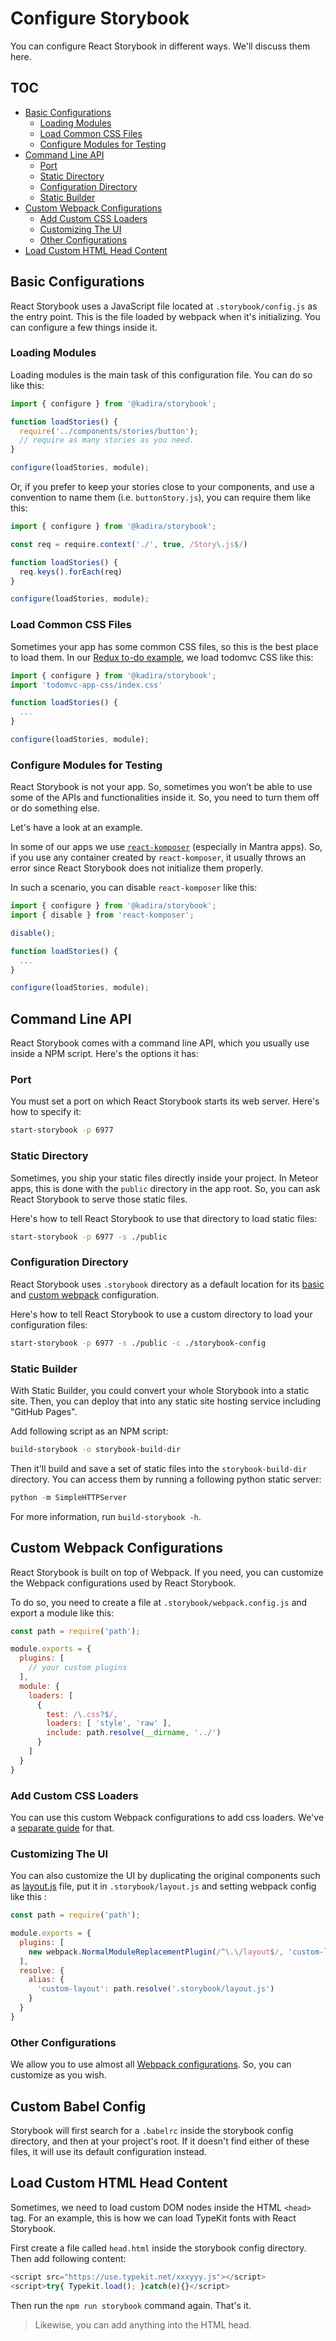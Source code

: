 # Configure Storybook

You can configure React Storybook in different ways. We'll discuss them here.

## TOC

* [Basic Configurations](#basic-configurations)
  * [Loading Modules](#loading-modules)
  * [Load Common CSS Files](#load-common-css-files)
  * [Configure Modules for Testing](#configure-modules-for-testing)
* [Command Line API](#command-line-api)
  * [Port](#port)
  * [Static Directory](#static-directory)
  * [Configuration Directory](#configuration-directory)
  * [Static Builder](#static-builder)
* [Custom Webpack Configurations](#custom-webpack-configurations)
  * [Add Custom CSS Loaders](#add-custom-css-loaders)
  * [Customizing The UI](#customizing-the-ui)
  * [Other Configurations](#other-configurations)
* [Load Custom HTML Head Content](#load-custom-html-head-content)


## Basic Configurations

React Storybook uses a JavaScript file located at `.storybook/config.js` as the entry point. This is the file loaded by webpack when it's initializing. You can configure a few things inside it.

### Loading Modules

Loading modules is the main task of this configuration file. You can do so like this:

```js
import { configure } from '@kadira/storybook';

function loadStories() {
  require('../components/stories/button');
  // require as many stories as you need.
}

configure(loadStories, module);
```

Or, if you prefer to keep your stories close to your components, and use a convention to name them (i.e. `buttonStory.js`), you can require them like this:

```js
import { configure } from '@kadira/storybook';

const req = require.context('./', true, /Story\.js$/)

function loadStories() {
  req.keys().forEach(req)
}

configure(loadStories, module);
```

### Load Common CSS Files

Sometimes your app has some common CSS files, so this is the best place to load them. In our [Redux to-do example](https://github.com/kadira-samples/react-storybook-demo), we load todomvc CSS like this:

```js
import { configure } from '@kadira/storybook';
import 'todomvc-app-css/index.css'

function loadStories() {
  ...
}

configure(loadStories, module);
```

### Configure Modules for Testing

React Storybook is not your app. So, sometimes you won’t be able to use some of the APIs and functionalities inside it. So, you need to turn them off or do something else.

Let's have a look at an example.

In some of our apps we use [`react-komposer`](https://github.com/kadirahq/react-komposer) (especially in Mantra apps). So, if you use any container created by `react-komposer`, it usually throws an error since React Storybook does not initialize them properly.

In such a scenario, you can disable `react-komposer` like this:

```js
import { configure } from '@kadira/storybook';
import { disable } from 'react-komposer';

disable();

function loadStories() {
  ...
}

configure(loadStories, module);
```

## Command Line API

React Storybook comes with a command line API, which you usually use inside a NPM script. Here's the options it has:

### Port

You must set a port on which React Storybook starts its web server. Here's how to specify it:

```sh
start-storybook -p 6977
```

### Static Directory

Sometimes, you ship your static files directly inside your project. In Meteor apps, this is done with the `public` directory in the app root. So, you can ask React Storybook to serve those static files.

Here's how to tell React Storybook to use that directory to load static files:

```sh
start-storybook -p 6977 -s ./public
```

### Configuration Directory

React Storybook uses `.storybook` directory as a default location for its [basic](#basic-configurations) and [custom webpack](#custom-webpack-configurations) configuration.

Here's how to tell React Storybook to use a custom directory to load your configuration files:

```sh
start-storybook -p 6977 -s ./public -c ./storybook-config
```

### Static Builder

With Static Builder, you could convert your whole Storybook into a static site. Then, you can deploy that into any static site hosting service including "GitHub Pages".

Add following script as an NPM script:

```sh
build-storybook -o storybook-build-dir
```

Then it'll build and save a set of static files into the `storybook-build-dir` directory. You can access them by running a following python static server:

```python
python -m SimpleHTTPServer
```

For more information, run `build-storybook -h`.

## Custom Webpack Configurations

React Storybook is built on top of Webpack. If you need, you can customize the Webpack configurations used by React Storybook.

To do so, you need to create a file at `.storybook/webpack.config.js` and export a module like this:

```js
const path = require('path');

module.exports = {
  plugins: [
    // your custom plugins
  ],
  module: {
    loaders: [
      {
        test: /\.css?$/,
        loaders: [ 'style', 'raw' ],
        include: path.resolve(__dirname, '../')
      }
    ]
  }
}
```

### Add Custom CSS Loaders

You can use this custom Webpack configurations to add css loaders. We've a [separate guide](/docs/setting_up_for_css.md) for that.

### Customizing The UI

You can also customize the UI by duplicating the original components such as  [layout.js](https://raw.githubusercontent.com/kadirahq/react-storybook/master/src/client/ui/layout.js) file, put it in `.storybook/layout.js` and setting webpack config like this :

```js
const path = require('path');

module.exports = {
  plugins: [
    new webpack.NormalModuleReplacementPlugin(/^\.\/layout$/, 'custom-layout')
  ],
  resolve: {
    alias: {
      'custom-layout': path.resolve('.storybook/layout.js')
    }
  }
}
```

### Other Configurations

We allow you to use almost all [Webpack configurations](https://webpack.github.io/docs/configuration.html). So, you can customize as you wish.

## Custom Babel Config

Storybook will first search for a `.babelrc` inside the storybook config directory, and then at your project's root. If it doesn't find either of these files, it will use its default configuration instead.

## Load Custom HTML Head Content

Sometimes, we need to load custom DOM nodes inside the HTML `<head>` tag. For an example, this is how we can load TypeKit fonts with React Storybook.

First create a file called `head.html` inside the storybook config directory. Then add following content:

```js
<script src="https://use.typekit.net/xxxyyy.js"></script>
<script>try{ Typekit.load(); }catch(e){}</script>
```

Then run the `npm run storybook` command again. That's it.

> Likewise, you can add anything into the HTML head.
